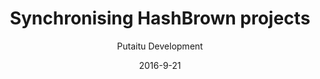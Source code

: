 ---
title: 'Synchronising HashBrown projects'
sections:
    -
        template: banner
        includeGrandchildren: false
        image: 50d05eee9088c589bfd5a5a3a3043c0ebcc4972b
        text: "# Synchronising HashBrown projects\n\nThere are several good reasons to synchronise one project with another. The most common 2 scenarios are:\n\n*   Working locally on remote content\n\n*   Using one project as a baseline for another"
        theme: dark
    -
        template: richTextSection
        includeGrandchildren: false
        text: "## Setting up a synchronised remote\n\nHooking this up is easier than you might think.\n\n*   Go to the \"Settings\" panel\n*   Click the \"Sync\" section\n*   Fill in the API address of your remote HashBrown instance\n*   Click \"Renew\" next to the \"API token\" field\n    *   Log in with your remote credentials\n    *   An API token should now have been generated\n*   Make sure the \"project and \"environment\" names are correct for you remote\n*   Pick the resources you want synchronised (Content, Schemes and/or Media)\n*   Click \"Save\"\n*   <span style=\"line-height: 20.8px;\">After the page reloads, your remote resources should show up in the navigation panel with a faded \"remote\" icon next to their names</span>"
    -
        template: buttons
        includeGrandchildren: false
        text: "## Voila!\n\nThat's all there is to it."
        buttons:
            -
                text: 'More guides'
                href: /guides/
                target: _self
meta:
    id: 5bd0de0803a611d57f91a45272bb49e5ba969c73
    parentId: bf70856caed6633b734d5b0e7b61a651305571f1
    language: en
date: '2016-9-21'
author: 'Putaitu Development'
permalink: /guides/synchronising-hashbrown-projects/
layout: sectionPage
---